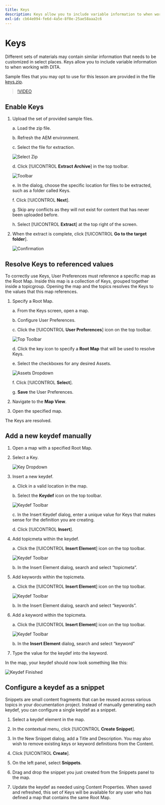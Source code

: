 ```yaml
---
title: Keys
description: Keys allow you to include variable information to when working with DITA in AEM Guides
exl-id: cb64e094-fe6d-4a5e-8f0e-25ae58aaa2c6
---
```

# Keys

Different sets of materials may contain similar information that needs to be customized in select places. Keys allow you to include variable information to when working with DITA.

Sample files that you may opt to use for this lesson are provided in the file [keys.zip](assets/keys.zip).

>[!VIDEO](https://video.tv.adobe.com/v/342756?quality=12&learn=on)

## Enable Keys

1. Upload the set of provided sample files.

    a. Load the zip file.

    b. Refresh the AEM environment.

    c. Select the file for extraction.

    ![Select Zip](images/lesson-9/select-zip.png)

    d. Click [!UICONTROL **Extract Archive**] in the top toolbar.

    ![Toolbar](images/lesson-9/extract-archive.png)

    e. In the dialog, choose the specific location for files to be extracted, such as a folder called Keys.

    f. Click [!UICONTROL **Next**].

    g. Skip any conflicts as they will not exist for content that has never been uploaded before.

    h. Select [!UICONTROL **Extract**] at the top right of the screen.

2. When the extract is complete, click [!UICONTROL **Go to the target folder**].

    ![Confirmation](images/lesson-9/go-to-target.png)

## Resolve Keys to referenced values

To correctly use Keys, User Preferences must reference a specific map as the Root Map. Inside this map is a collection of Keys, grouped together inside a topicgroup. Opening the map and the topics resolves the Keys to the values that this map references.

1. Specify a Root Map.

    a. From the Keys screen, open a map.

    b. Configure User Preferences.

    c. Click the [!UICONTROL **User Preferences**] icon on the top toolbar.

    ![Top Toolbar](images/lesson-9/author-view.png)

    d. Click the key icon to specify a **Root Map** that will be used to resolve Keys.

    e. Select the checkboxes for any desired Assets.

    ![Assets Dropdown](images/lesson-9/select-assets.png)

    f. Click [!UICONTROL **Select**].

    g. **Save** the User Preferences.

2. Navigate to the **Map View**.

3. Open the specified map.

The Keys are resolved.

## Add a new keydef manually

1. Open a map with a specified Root Map.

2. Select a Key.

    ![Key Dropdown](images/lesson-9/hybrid-key.png)

3. Insert a new keydef.

    a. Click in a valid location in the map.

    b. Select the **Keydef** icon on the top toolbar.

    ![Keydef Toolbar](images/lesson-9/key-icon.png)

    c. In the Insert Keydef dialog, enter a unique value for Keys that makes sense for the definition you are creating.

    d. Click [!UICONTROL **Insert**].

4. Add topicmeta within the keydef.

    a. Click the [!UICONTROL **Insert Element**] icon on the top toolbar.

    ![Keydef Toolbar](images/lesson-9/add-icon.png)

    b. In the Insert Element dialog, search and select “topicmeta”.

5. Add keywords within the topicmeta.

    a. Click the [!UICONTROL **Insert Element**] icon on the top toolbar.

    ![Keydef Toolbar](images/lesson-9/add-icon.png)

    b. In the Insert Element dialog, search and select “keywords”.

6. Add a keyword within the topicmeta.

    a. Click the [!UICONTROL **Insert Element**] icon on the top toolbar.

    ![Keydef Toolbar](images/lesson-9/add-icon.png)

    b. In the **Insert Element** dialog, search and select “keyword”

7. Type the value for the keydef into the keyword.

In the map, your keydef should now look something like this:

![Keydef Finished](images/lesson-9/keydef.png)

## Configure a keydef as a snippet

Snippets are small content fragments that can be reused across various topics in your documentation project. Instead of manually generating each keydef, you can configure a single keydef as a snippet.

1. Select a keydef element in the map.

2. In the contextual menu, click [!UICONTROL **Create Snippet**].

3. In the New Snippet dialog, add a Title and Description.
You may also wish to remove existing keys or keyword definitions from the Content.

4. Click [!UICONTROL **Create**].

5. On the left panel, select **Snippets**.

6. Drag and drop the snippet you just created from the Snippets panel to the map.

7. Update the keydef as needed using Content Properties.
When saved and refreshed, this set of Keys will be available for any user who has defined a map that contains the same Root Map.
